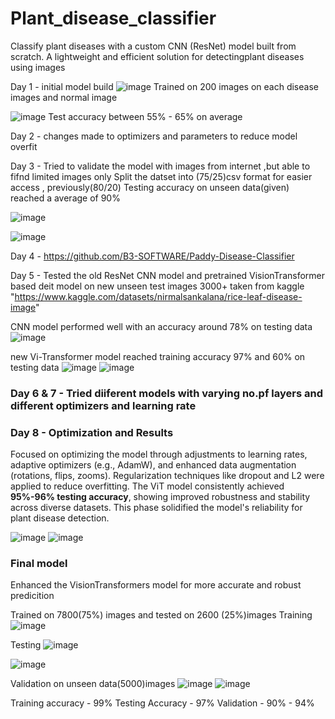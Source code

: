 # Plant_disease_classifier
Classify plant diseases with a custom CNN (ResNet) model built from scratch. A lightweight and efficient solution for detectingplant diseases using images

Day 1 - initial model build
![image](https://github.com/user-attachments/assets/9307abe4-7a72-4de8-964f-b562f90a4fc3)
Trained on 200 images on each disease images and normal image

![image](https://github.com/user-attachments/assets/1560805e-4778-4358-a224-eb815a4c8baf)
Test accuracy between 55% - 65% on average

Day 2 - changes made to optimizers and parameters to reduce model overfit

Day 3 - Tried to validate the model with images from internet ,but able to fifnd limited images only
  Split the datset into (75/25)csv format for easier access , previously(80/20)
  Testing accuracy on unseen data(given) reached a average of 90%
  
  ![image](https://github.com/user-attachments/assets/3c9c214e-9d32-4f7f-a4bf-b776329601ce)

  ![image](https://github.com/user-attachments/assets/1f16d1b2-a2c9-4b18-9b85-f91d43077fb4)

 
Day 4 - https://github.com/B3-SOFTWARE/Paddy-Disease-Classifier

Day 5 - Tested the old ResNet CNN model and pretrained VisionTransformer based deit model on  new unseen test images 3000+ taken from kaggle "https://www.kaggle.com/datasets/nirmalsankalana/rice-leaf-disease-image"


CNN model performed well with an accuracy around 78% on testing data
![image](https://github.com/user-attachments/assets/343cdef0-76b5-49ea-800f-fcab4030e31b)

new Vi-Transformer model reached training accuracy 97% and 60% on testing data
![image](https://github.com/user-attachments/assets/b2b585dd-a2bd-4c0c-8d71-f2b7e8d6c011)
![image](https://github.com/user-attachments/assets/e23eafb5-d1a0-4f5e-9804-1d29b92eaa46)

### Day 6 & 7 - Tried diiferent models with varying no.pf layers and different optimizers and learning rate

### Day 8 - Optimization and Results
  Focused on optimizing the model through adjustments to learning rates, adaptive optimizers (e.g., AdamW), and enhanced data augmentation (rotations, flips, zooms). Regularization techniques like dropout and L2 were applied to reduce overfitting. The ViT model consistently achieved **95%-96% testing accuracy**, showing improved robustness and stability across diverse datasets. This phase solidified the model's reliability for plant disease detection.
  
![image](https://github.com/user-attachments/assets/65feaa04-115c-44f8-bcb2-608fc17c74b7)
![image](https://github.com/user-attachments/assets/dd50cbff-4e88-4561-80ca-f886ebd8d2f3)

### Final model 
Enhanced the VisionTransformers model for more accurate and robust predicition

Trained on 7800(75%) images and tested on 2600 (25%)images
Training
![image](https://github.com/user-attachments/assets/229cdb5b-d0da-46b0-8af4-8b90129ed737)

Testing
![image](https://github.com/user-attachments/assets/17a8dd96-0ee3-4f46-bc3f-05ca02350ce9)

![image](https://github.com/user-attachments/assets/d24ee38d-3afb-46a0-be56-c0c9b1e91073)

Validation on unseen data(5000)images
![image](https://github.com/user-attachments/assets/bf676c12-8e0c-4151-a8af-7a3ce10d2849)
![image](https://github.com/user-attachments/assets/a51e39d6-a4c3-41a4-9a7c-db673a7cbe9f)


Training accuracy - 99%
Testing Accuracy - 97%
Validation - 90% - 94%









